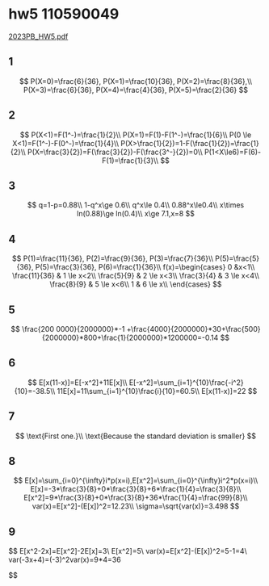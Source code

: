 # hw5 110590049

[2023PB_HW5.pdf](hw5%20110590049%20ce7005b6fbd04badb149c9be4f10ee82/2023PB_HW5.pdf)

## 1

$$
P(X=0)=\frac{6}{36},
P(X=1)=\frac{10}{36},
P(X=2)=\frac{8}{36},\\
P(X=3)=\frac{6}{36},
P(X=4)=\frac{4}{36},
P(X=5)=\frac{2}{36}
$$

## 2

$$
P(X<1)=F(1^-)=\frac{1}{2}\\
P(X=1)=F(1)-F(1^-)=\frac{1}{6}\\
P(0 \le X<1)=F(1^-)-F(0^-)=\frac{1}{4}\\
P(X>\frac{1}{2})=1-F(\frac{1}{2})=\frac{1}{2}\\
P(X=\frac{3}{2})=F(\frac{3}{2})-F(\frac{3^-}{2})=0\\
P(1<X\le6)=F(6)-F(1)=\frac{1}{3}\\
$$

## 3

$$
q=1-p=0.88\\
1-q^x\ge 0.6\\
q^x\le 0.4\\
0.88^x\le0.4\\
x\times ln(0.88)\ge ln(0.4)\\
x\ge 7.1,x=8
$$

## 4

$$
P(1)=\frac{11}{36},
P(2)=\frac{9}{36},
P(3)=\frac{7}{36}\\
P(5)=\frac{5}{36},
P(5)=\frac{3}{36},
P(6)=\frac{1}{36}\\
f(x)=\begin{cases}
0 &x<1\\
\frac{11}{36} & 1 \le x<2\\
\frac{5}{9} & 2 \le x<3\\
\frac{3}{4} & 3 \le x<4\\
\frac{8}{9} & 5 \le x<6\\
1 & 6 \le x\\
\end{cases}
$$

## 5

$$
\frac{200 0000}{2000000}*-1
+\frac{4000}{2000000}*30+\frac{500}{2000000}*800+\frac{1}{2000000}*1200000=-0.14
$$

## 6

$$
E[x(11-x)]=E[-x^2]+11E[x]\\
E[-x^2]=\sum_{i=1}^{10}\frac{-i^2}{10}=-38.5\\
11E[x]=11\sum_{i=1}^{10}\frac{i}{10}=60.5\\
E[x(11-x)]=22
$$

## 7

$$
\text{First one.}\\
\text{Because the standard deviation is smaller}
$$

## 8

$$
E[x]=\sum_{i=0}^{\infty}i*p(x=i),E[x^2]=\sum_{i=0}^{\infty}i^2*p(x=i)\\
E[x]=-3*\frac{3}{8}+0*\frac{3}{8}+6*\frac{1}{4}=\frac{3}{8}\\
E[x^2]=9*\frac{3}{8}+0*\frac{3}{8}+36*\frac{1}{4}=\frac{99}{8}\\
var(x)=E[x^2]-(E[x])^2=12.23\\
\sigma=\sqrt{var(x)}=3.498
$$

## 9

$$
E[x^2-2x]=E[x^2]-2E[x]=3\\
E[x^2]=5\\
var(x)=E[x^2]-(E[x])^2=5-1=4\\
var(-3x+4)=(-3)^2var(x)=9*4=36

$$